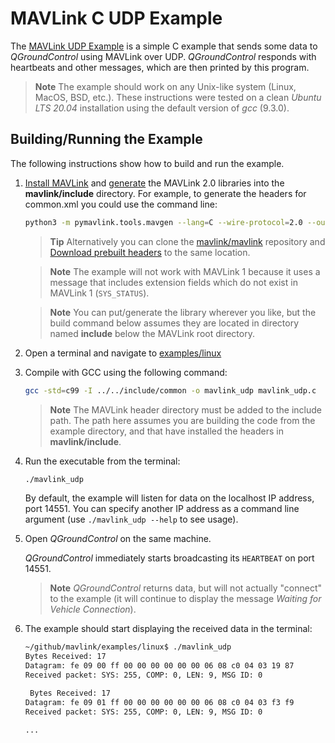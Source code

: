 # MAVLink C UDP Example

The [MAVLink UDP Example](https://github.com/mavlink/mavlink/tree/master/examples/linux) is a simple C example that sends some data to _QGroundControl_ using MAVLink over UDP.
_QGroundControl_ responds with heartbeats and other messages, which are then printed by this program.

> **Note** The example should work on any Unix-like system (Linux, MacOS, BSD, etc.).
> These instructions were tested on a clean _Ubuntu LTS 20.04_ installation using the default version of _gcc_ (9.3.0).

## Building/Running the Example

The following instructions show how to build and run the example.

1. [Install MAVLink](../getting_started/installation.md) and [generate](../getting_started/generate_libraries.md) the MAVLink 2.0 libraries into the **mavlink/include** directory.
   For example, to generate the headers for common.xml you could use the command line:

   ```sh
   python3 -m pymavlink.tools.mavgen --lang=C --wire-protocol=2.0 --output=./include/ message_definitions/v1.0/common.xml
   ```

   > **Tip** Alternatively you can clone the [mavlink/mavlink](https://github.com/mavlink/mavlink/) repository and [Download prebuilt headers](../README.md#prebuilt_libraries) to the same location.

   <span></span>

   > **Note** The example will not work with MAVLink 1 because it uses a message that includes extension fields which do not exist in MAVLink 1 (`SYS_STATUS`).

   <span></span>

   > **Note** You can put/generate the library wherever you like, but the build command below assumes they are located in directory named **include** below the MAVLink root directory.

1. Open a terminal and navigate to [examples/linux](https://github.com/mavlink/mavlink/tree/master/examples/linux)
1. Compile with GCC using the following command:

   ```sh
   gcc -std=c99 -I ../../include/common -o mavlink_udp mavlink_udp.c
   ```

   > **Note** The MAVLink header directory must be added to the include path.
   > The path here assumes you are building the code from the example directory, and that have installed the headers in **mavlink/include**.

1. Run the executable from the terminal:

   ```bash
   ./mavlink_udp
   ```

   By default, the example will listen for data on the localhost IP address, port 14551.
   You can specify another IP address as a command line argument (use `./mavlink_udp --help` to see usage).

1. Open _QGroundControl_ on the same machine.

   _QGroundControl_ immediately starts broadcasting its `HEARTBEAT` on port 14551.

   > **Note** _QGroundControl_ returns data, but will not actually "connect" to the example (it will continue to display the message _Waiting for Vehicle Connection_).

1. The example should start displaying the received data in the terminal:

   ```sh
   ~/github/mavlink/examples/linux$ ./mavlink_udp
   Bytes Received: 17
   Datagram: fe 09 00 ff 00 00 00 00 00 00 06 08 c0 04 03 19 87
   Received packet: SYS: 255, COMP: 0, LEN: 9, MSG ID: 0

    Bytes Received: 17
   Datagram: fe 09 01 ff 00 00 00 00 00 00 06 08 c0 04 03 f3 f9
   Received packet: SYS: 255, COMP: 0, LEN: 9, MSG ID: 0

   ...
   ```

